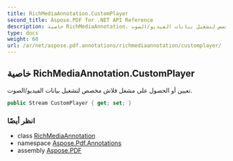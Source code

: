 ```yaml
---
title: RichMediaAnnotation.CustomPlayer
second_title: Aspose.PDF for .NET API Reference
description: خاصية RichMediaAnnotation. تعيين أو الحصول على مشغل فلاش مخصص لتشغيل بيانات الفيديو/الصوت
type: docs
weight: 60
url: /ar/net/aspose.pdf.annotations/richmediaannotation/customplayer/
---
```

## خاصية RichMediaAnnotation.CustomPlayer

تعيين أو الحصول على مشغل فلاش مخصص لتشغيل بيانات الفيديو/الصوت.

```csharp
public Stream CustomPlayer { get; set; }
```

### انظر أيضًا

* class [RichMediaAnnotation](../)
* namespace [Aspose.Pdf.Annotations](../../../aspose.pdf.annotations/)
* assembly [Aspose.PDF](../../../)